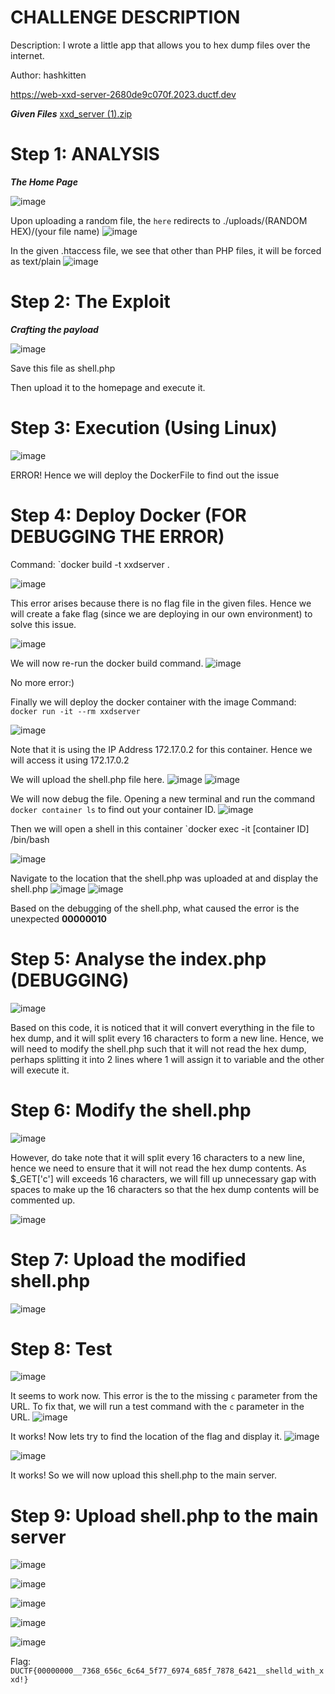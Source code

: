 # CHALLENGE DESCRIPTION
Description: I wrote a little app that allows you to hex dump files over the internet.

Author: hashkitten

https://web-xxd-server-2680de9c070f.2023.ductf.dev

***Given Files***
[xxd_server (1).zip](./blob/main/xxd_server%20(1).zip)


# Step 1: ANALYSIS

***The Home Page***

![image](./image/image%201.png)

Upon uploading a random file, the `here` redirects to ./uploads/(RANDOM HEX)/(your file name)
![image](./image/image%202.png)

In the given .htaccess file, we see that other than PHP files, it will be forced as text/plain
![image](./image/image%203.png)


# Step 2: The Exploit
***Crafting the payload***


![image](./image/image%204.png) 



Save this file as shell.php

Then upload it to the homepage and execute it.

# Step 3: Execution (Using Linux)
![image](./image/image%205.png)

ERROR! Hence we will deploy the DockerFile to find out the issue

# Step 4: Deploy Docker (FOR DEBUGGING THE ERROR)
Command: `docker build -t xxdserver .

![image](./image/image%206.png)

This error arises because there is no flag file in the given files. Hence we will create a fake flag (since we are deploying in our own environment) to solve this issue.


![image](./image/image%207.png)


We will now re-run the docker build command.
![image](./image/image%20E8.png)

No more error:)

Finally we will deploy the docker container with the image
Command: `docker run -it --rm xxdserver`

![image](./image/image%209.png)


Note that it is using the IP Address 172.17.0.2 for this container. Hence we will access it using 172.17.0.2


We will upload the shell.php file here.
![image](./image/image%2010.png)
![image](./image/image%2011.png)

We will now debug the file. Opening a new terminal and run the command `docker container ls` to find out your container ID.
![image](./image/image%2012.png)

Then we will open a shell in this container
`docker exec -it \[container ID] /bin/bash

![image](./image/image%2013.png)

Navigate to the location that the shell.php was uploaded at and display the shell.php
![image](./image/image%2014.png)
![image](./image/image%2015.png)

Based on the debugging of the shell.php, what caused the error is the unexpected **00000010**

# Step 5: Analyse the index.php (DEBUGGING)
![image](./image/image%2016.png)

Based on this code, it is noticed that it will convert everything in the file to hex dump, and it will split every 16 characters to form a new line. Hence, we will need to modify the shell.php such that it will not read the hex dump, perhaps splitting it into 2 lines where 1 will assign it to variable and the other will execute it.

# Step 6: Modify the shell.php 
![image](./image/image%2017.png)

However, do take note that it will split every 16 characters to a new line, hence we need to ensure that it will not read the hex dump contents.
As $_GET\['c'] will exceeds 16 characters, we will fill up unnecessary gap with spaces to make up the 16 characters so that the hex dump contents will be commented up.



![image](./image/image%2018.png)

# Step 7: Upload the modified shell.php
![image](./image/image%2019.png)

# Step 8: Test
![image](./image/image%2020.png)


It seems to work now. This error is the to the missing `c` parameter from the URL. To fix that, we will run a test command with the `c` parameter in the URL.
![image](./image/image%2021.png)


It works! Now lets try to find the location of the flag and display it.
![image](./image/image%2022.png)


![image](./image/image%2023.png)

It works! So we will now upload this shell.php to the main server.

# Step 9: Upload shell.php to the main server

![image](./image/image%2024.png)

![image](./image/image%2025.png)

![image](./image/image%2026.png)

![image](./image/image%2027.png)

![image](./image/image%2028.png)


Flag: `DUCTF{00000000__7368_656c_6c64_5f77_6974_685f_7878_6421__shelld_with_xxd!}`

